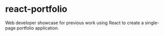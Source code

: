 # react-portfolio
Web developer showcase for previous work using React to create a single-page portfolio application.
